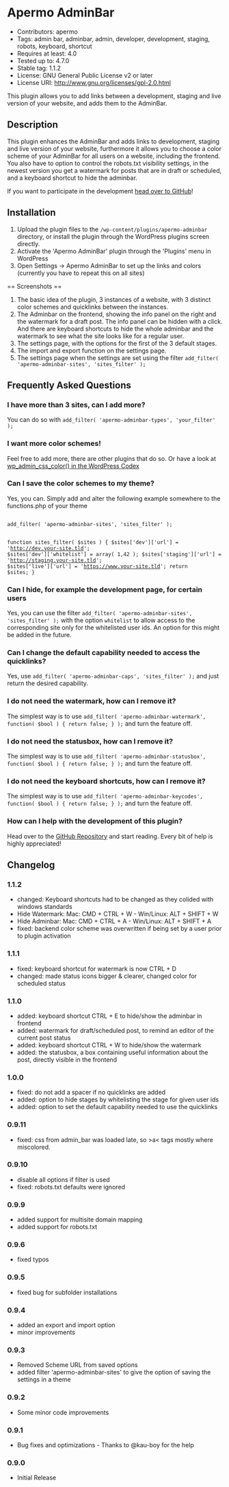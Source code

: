 # Apermo AdminBar #
* Contributors: apermo
* Tags: admin bar, adminbar, admin, developer, development, staging, robots, keyboard, shortcut
* Requires at least: 4.0
* Tested up to: 4.7.0
* Stable tag: 1.1.2
* License: GNU General Public License v2 or later
* License URI: http://www.gnu.org/licenses/gpl-2.0.html

This plugin allows you to add links between a development, staging and live version of your website, and adds them to the AdminBar.

## Description ##

This plugin enhances the AdminBar and adds links to development, staging and live version of your website, furthermore it allows you to choose a color scheme of your AdminBar for all users on a website, including the frontend.
You also have to option to control the robots.txt visibility settings, in the newest version you get a watermark for posts that are in draft or scheduled, and a keyboard shortcut to hide the adminbar.

If you want to participate in the development [head over to GitHub](https://github.com/apermo/apermo-adminbar)!

## Installation ##

1. Upload the plugin files to the `/wp-content/plugins/apermo-adminbar` directory, or install the plugin through the WordPress plugins screen directly.
2. Activate the 'Apermo AdminBar' plugin through the 'Plugins' menu in WordPress
3. Open Settings -> Apermo AdminBar to set up the links and colors (currently you have to repeat this on all sites)

== Screenshots ==

1. The basic idea of the plugin, 3 instances of a website, with 3 distinct color schemes and quicklinks between the instances.
2. The Adminbar on the frontend, showing the info panel on the right and the watermark for a draft post. The info panel can be hidden with a click. And there are keyboard shortcuts to hide the whole adminbar and the watermark to see what the site looks like for a regular user.
3. The settings page, with the options for the first of the 3 default stages.
4. The import and export function on the settings page.
5. The settings page when the settings are set using the filter `add_filter( 'apermo-adminbar-sites', 'sites_filter' );`

## Frequently Asked Questions ##

### I have more than 3 sites, can I add more? ###
You can do so with `add_filter( 'apermo-adminbar-types', 'your_filter' );`

### I want more color schemes! ###
Feel free to add more, there are other plugins that do so. Or have a look at [wp_admin_css_color() in the WordPress Codex](https://codex.wordpress.org/Function_Reference/wp_admin_css_color)

### Can I save the color schemes to my theme? ###
Yes, you can. Simply add and alter the following example somewhere to the functions.php of your theme

<code>
add_filter( 'apermo-adminbar-sites', 'sites_filter' );

function sites_filter( $sites ) {
    $sites['dev']['url'] = 'http://dev.your-site.tld';
    $sites['dev']['whitelist'] = array( 1,42 );
    $sites['staging']['url'] = 'http://staging.your-site.tld';
    $sites['live']['url'] = 'https://www.your-site.tld';
    return $sites;
}
</code>

### Can I hide, for example the development page, for certain users ###
Yes, you can use the filter `add_filter( 'apermo-adminbar-sites', 'sites_filter' );` with the option `whitelist` to allow access to the corresponding site only for the whitelisted user ids.
An option for this might be added in the future. 

### Can I change the default capability needed to access the quicklinks? ###
Yes, use `add_filter( 'apermo-adminbar-caps', 'sites_filter' );` and just return the desired capability.

### I do not need the watermark, how can I remove it? ###
The simplest way is to use `add_filter( 'apermo-adminbar-watermark', function( $bool ) { return false; } );` and turn the feature off.

### I do not need the statusbox, how can I remove it? ###
The simplest way is to use `add_filter( 'apermo-adminbar-statusbox', function( $bool ) { return false; } );` and turn the feature off.

### I do not need the keyboard shortcuts, how can I remove it? ###
The simplest way is to use `add_filter( 'apermo-adminbar-keycodes', function( $bool ) { return false; } );` and turn the feature off.


### How can I help with the development of this plugin? ###
Head over to the [GitHub Repository](https://github.com/apermo/apermo-adminbar) and start reading. Every bit of help is highly appreciated!

## Changelog ##



### 1.1.2 ###
* changed: Keyboard shortcuts had to be changed as they colided with windows standards
* Hide Watermark: Mac: CMD + CTRL + W - Win/Linux: ALT + SHIFT + W
* Hide Adminbar: Mac: CMD + CTRL + A - Win/Linux: ALT + SHIFT + A
* fixed: backend color scheme was overwritten if being set by a user prior to plugin activation

### 1.1.1 ###
* fixed: keyboard shortcut for watermark is now CTRL + D
* changed: made status icons bigger & clearer, changed color for scheduled status

### 1.1.0 ###
* added: keyboard shortcut CTRL + E to hide/show the adminbar in frontend
* added: watermark for draft/scheduled post, to remind an editor of the current post status
* added: keyboard shortcut CTRL + W to hide/show the watermark
* added: the statusbox, a box containing useful information about the post, directly visible in the frontend


### 1.0.0 ###
* fixed: do not add a spacer if no quicklinks are added
* added: option to hide stages by whitelisting the stage for given user ids
* added: option to set the default capability needed to use the quicklinks

### 0.9.11 ###
* fixed: css from admin_bar was loaded late, so &gt;a&lt; tags mostly where miscolored.

### 0.9.10 ###
* disable all options if filter is used
* fixed: robots.txt defaults were ignored

### 0.9.9 ###
* added support for multisite domain mapping
* added support for robots.txt

### 0.9.6 ###
* fixed typos

### 0.9.5 ###
* fixed bug for subfolder installations

### 0.9.4 ###
* added an export and import option
* minor improvements

### 0.9.3 ###
* Removed Scheme URL from saved options
* added filter 'apermo-adminbar-sites' to give the option of saving the settings in a theme

### 0.9.2 ###
* Some minor code improvements

### 0.9.1 ###
* Bug fixes and optimizations - Thanks to @kau-boy for the help

### 0.9.0 ###
* Initial Release